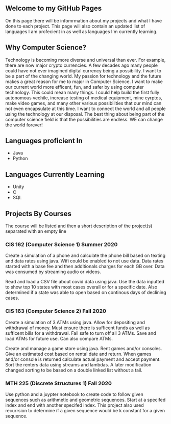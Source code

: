## Welcome to my GitHub Pages

On this page there will be infomrmation about my projects and what I have done to each project. This page will also contain an updated list of languages I am profecient in as well as languages I'm currently learning.

## Why Computer Science?

Technology is becoming more diverse and universal than ever. For example, there are now major crypto currencies. A few decades ago many people could have not ever imagined digital currency being a possibility. I want to be a part of the changing world. My passion for technology and the future makes a great reason for me to major in Computer Science. I want to make our current world more efficent, fun, and safer by using computer technology. This could mean many things. I could help build the first fully autonomous vechile, increase testing of medical equipment, mine cyrptos, make video games, and many other various possibilities that our mind can not even encapsulate at this time. I want to connect the world and all people using the technology at our disposal. The best thing about being part of the computer science field is that the possibilities are endless. WE can change the world forever!

## Languages proficient In
  * Java
  * Python
 
## Languages Currently Learning
  * Unity
  * C
  * SQL
 
## Projects By Courses
 The course will be listed and then a short description of the project(s) separated with an empty line
 
### CIS 162 (Computer Science 1) Summer 2020
Create a simulation of a phone and calculate the phone bill based on texting and data rates using java. Wifi could be enabled to not use data. Data rates started with a base fee and then additionals charges for each GB over. Data was consumed by streaming audio or videos.
 
Read and load a CSV file about covid data using java. Use the data inputted to show top 10 states with most cases overall or for a specific date. Also determined if a state was able to open based on continous days of declining cases.
   
### CIS 163 (Computer Science 2) Fall 2020
Create a simulation of 3 ATMs using java. Allow for depositing and withdrawal of money. Must ensure there is sufficent funds as well as sufficent bills for a withdrawal. Fail safe to turn off all 3 ATMs. Save and load ATMs for future use. Can also compare ATMs. 
     
Create and manage a game store using java. Rent games and/or consoles. Give an estimated cost based on rental date and return. When games and/or console is returned calculate actual payment and accept payment. Sort the renters data using streams and lambdas. A later modification changed sorting to be based on a double linked list without a tail.
     
### MTH 225 (Discrete Structures 1) Fall 2020
Use python and a juypter notebook to create code to follow given sequences such as arithmetic and geometric sequences. Start at a specifed index and end with another specifed index. This project also used recurrsion to determine if a given sequence would be k constant for a given sequence.

